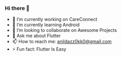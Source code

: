 ### Hi there 👋

- 🔭 I’m currently working on CareConnect
- 🌱 I’m currently learning Android
- 👯 I’m looking to collaborate on Awesome Projects
- 💬 Ask me about Flutter
- 📫 How to reach me: anildazz0kk0@gmail.com
- ⚡ Fun fact: Flutter Is Easy
